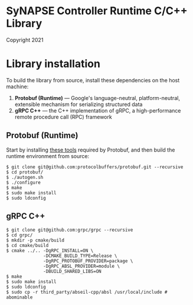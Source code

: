 # SyNAPSE Controller Runtime C/C++ Library
Copyright 2021

# Library installation
To build the library from source, install these dependencies on the host machine:
1. **Protobuf (Runtime)** — Google's language-neutral, platform-neutral, extensible mechanism for serializing structured data
2. **gRPC C++** — the C++ implementation of gRPC, a high-performance remote procedure call (RPC) framework

## Protobuf (Runtime)
Start by installing [these tools](https://github.com/protocolbuffers/protobuf/tree/master/src#c-installation---unix) required by Protobuf, and then build the runtime environment from source:

```shellscript
$ git clone git@github.com:protocolbuffers/protobuf.git --recursive
$ cd protobuf/
$ ./autogen.sh
$ ./configure
$ make
$ sudo make install
$ sudo ldconfig
```

## gRPC C++

```shellscript
$ git clone git@github.com:grpc/grpc --recursive
$ cd grpc/
$ mkdir -p cmake/build
$ cd cmake/build
$ cmake ../.. -DgRPC_INSTALL=ON \
              -DCMAKE_BUILD_TYPE=Release \
              -DgRPC_PROTOBUF_PROVIDER=package \
              -DgRPC_ABSL_PROVIDER=module \
              -DBUILD_SHARED_LIBS=ON
$ make
$ sudo make install
$ sudo ldconfig
$ sudo cp -r third_party/abseil-cpp/absl /usr/local/include # abominable
```

<!-- 
# Using the library

## Connector
The term connector is used to describe a client of a target switch.
Under the hood, a connector is a gRPC client of the gRPC server launched by the target switch (thus, we only aim at target switches that implement the P4Runtime).

To create a connector, call its constructor with the following arguments:
- `${grpcAddr}` — the address the gRPC server is listening at (in the format `<host>:<port>`, e.g. `10.0.2.5:50051`)
- `${p4InfoFilepath}` — the (relative or absolute) path to the `*.p4info.txt` file generated by the P4 compiler (this file contains metadata about the compiled P4 program, like actions, tables, register, etc.)

Example:
```c++
auto connector = new synapse::runtime::Connector(grpcAddr, p4InfoFilepath);
```
-->

<!-- todo does the connector start automatically? -->
<!-- todo what needs to be done? how to start it? -->
<!-- todo what's happening behind the curtain? -->
